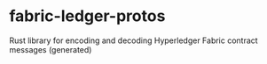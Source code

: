 # fabric-ledger-protos

Rust library for encoding and decoding Hyperledger Fabric contract messages (generated)
